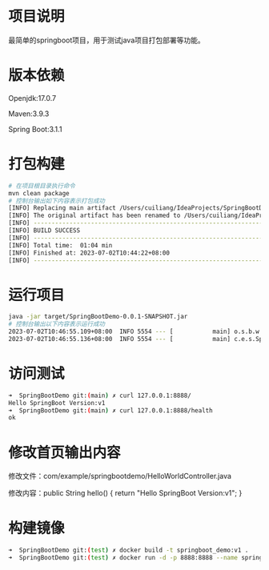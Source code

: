 # 项目说明

最简单的springboot项目，用于测试java项目打包部署等功能。

# 版本依赖

Openjdk:17.0.7

Maven:3.9.3

Spring Boot:3.1.1

# 打包构建

```bash
# 在项目根目录执行命令
mvn clean package
# 控制台输出如下内容表示打包成功
[INFO] Replacing main artifact /Users/cuiliang/IdeaProjects/SpringBootDemo/target/SpringBootDemo-0.0.1-SNAPSHOT.jar with repackaged archive, adding nested dependencies in BOOT-INF/.
[INFO] The original artifact has been renamed to /Users/cuiliang/IdeaProjects/SpringBootDemo/target/SpringBootDemo-0.0.1-SNAPSHOT.jar.original
[INFO] ------------------------------------------------------------------------
[INFO] BUILD SUCCESS
[INFO] ------------------------------------------------------------------------
[INFO] Total time:  01:04 min
[INFO] Finished at: 2023-07-02T10:44:22+08:00
[INFO] ------------------------------------------------------------------------
```

# 运行项目

```bash
java -jar target/SpringBootDemo-0.0.1-SNAPSHOT.jar
# 控制台输出以下内容表示运行成功
2023-07-02T10:46:55.109+08:00  INFO 5554 --- [           main] o.s.b.w.embedded.tomcat.TomcatWebServer  : Tomcat started on port(s): 8888 (http) with context path ''
2023-07-02T10:46:55.136+08:00  INFO 5554 --- [           main] c.e.s.SpringBootDemoApplication          : Started SpringBootDemoApplication in 2.288 seconds (process running for 2.76)
```

# 访问测试

```bash
➜  SpringBootDemo git:(main) ✗ curl 127.0.0.1:8888/       
Hello SpringBoot Version:v1   
➜  SpringBootDemo git:(main) ✗ curl 127.0.0.1:8888/health
ok
```

# 修改首页输出内容

修改文件：com/example/springbootdemo/HelloWorldController.java

修改内容：public String hello() {
return "Hello SpringBoot Version:v1";
}

# 构建镜像
```bash
➜  SpringBootDemo git:(test) ✗ docker build -t springboot_demo:v1 .   
➜  SpringBootDemo git:(test) ✗ docker run -d -p 8888:8888 --name springboot_demo springboot_demo:v1
```